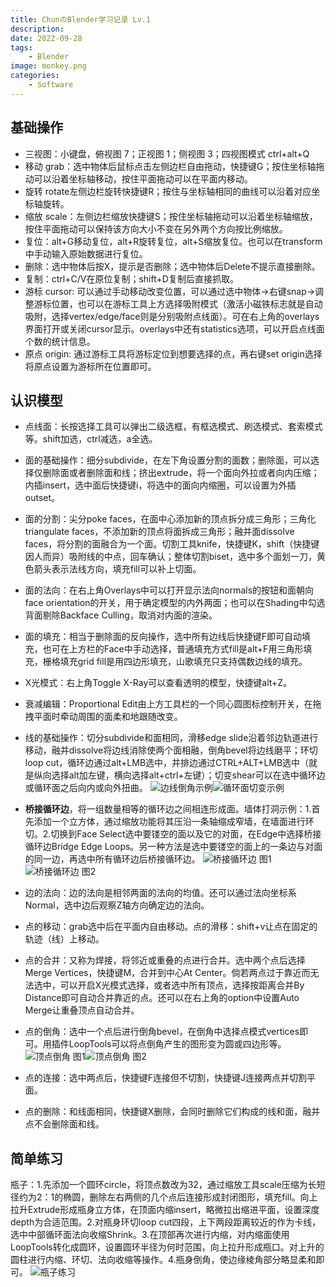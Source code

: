 ```yaml
---
title: ChunのBlender学习记录 Lv.1
description:
date: 2022-09-28
tags:
    - Blender
image: monkey.png
categories:
    - Software
---
```


## 基础操作
- 三视图：小键盘，俯视图 7；正视图 1；侧视图 3；四视图模式 ctrl+alt+Q
- 移动 grab：选中物体后鼠标点击左侧边栏自由拖动，快捷键G；按住坐标轴拖动可以沿着坐标轴移动，按住平面拖动可以在平面内移动。
- 旋转 rotate左侧边栏旋转快捷键R；按住与坐标轴相同的曲线可以沿着对应坐标轴旋转。
- 缩放 scale：左侧边栏缩放快捷键S；按住坐标轴拖动可以沿着坐标轴缩放，按住平面拖动可以保持该方向大小不变在另外两个方向按比例缩放。
- 复位：alt+G移动复位，alt+R旋转复位，alt+S缩放复位。也可以在transform中手动输入原始数据进行复位。
- 删除：选中物体后按X，提示是否删除；选中物体后Delete不提示直接删除。
- 复制：ctrl+C/V在原位复制；shift+D复制后直接抓取。
- 游标 cursor: 可以通过手动移动改变位置，可以通过选中物体->右键snap->调整游标位置，也可以在游标工具上方选择吸附模式（激活小磁铁标志就是自动吸附，选择vertex/edge/face则是分别吸附点线面）。可在右上角的overlays界面打开或关闭cursor显示。overlays中还有statistics选项，可以开启点线面个数的统计信息。
- 原点 origin: 通过游标工具将游标定位到想要选择的点，再右键set origin选择将原点设置为游标所在位置即可。

## 认识模型
- 点线面：长按选择工具可以弹出二级选框，有框选模式、刷选模式、套索模式等。shift加选，ctrl减选，a全选。
- 面的基础操作：细分subdivide，在左下角设置分割的面数；删除面，可以选择仅删除面或者删除面和线；挤出extrude，将一个面向外拉或者向内压缩；内插insert，选中面后快捷键i，将选中的面向内缩圈，可以设置为外插outset。
- 面的分割：尖分poke faces，在面中心添加新的顶点拆分成三角形；三角化triangulate faces，不添加新的顶点将面拆成三角形；融并面dissolve faces，将分割的面融合为一个面。切割工具knife，快捷键K，shift（快捷键因人而异）吸附线的中点，回车确认；整体切割biset，选中多个面划一刀，黄色箭头表示法线方向，填充fill可以补上切面。
- 面的法向：在右上角Overlays中可以打开显示法向normals的按钮和面朝向face orientation的开关，用于确定模型的内外两面；也可以在Shading中勾选背面剔除Backface Culling，取消对内面的渲染。
- 面的填充：相当于删除面的反向操作，选中所有边线后快捷键F即可自动填充，也可在上方栏的Face中手动选择，普通填充方式fill是alt+F用三角形填充，栅格填充grid fill是用四边形填充，山歌填充只支持偶数边线的填充。
- X光模式：右上角Toggle X-Ray可以查看透明的模型，快捷键alt+Z。
- 衰减编辑：Proportional Edit由上方工具栏的一个同心圆图标控制开关，在拖拽平面时牵动周围的面柔和地跟随改变。

- 线的基础操作：切分subdivide和面相同，滑移edge slide沿着邻边轨道进行移动，融并dissolve将边线消除使两个面相融，倒角bevel将边线磨平；环切loop cut，循环边通过alt+LMB选中，并排边通过CTRL+ALT+LMB选中（就是纵向选择alt加左键，横向选择alt+ctrl+左键）；切变shear可以在选中循环边或循环面之后向内或向外扭曲。
![边线倒角示例](bevel.png)![循环面切变示例](shear.png)
- **桥接循环边**，将一组数量相等的循环边之间相连形成面。墙体打洞示例：1.首先添加一个立方体，通过缩放功能将其压沿一条轴缩成窄墙，在墙面进行环切。2.切换到Face Select选中要镂空的面以及它的对面，在Edge中选择桥接循环边Bridge Edge Loops。另一种方法是选中要镂空的面上的一条边与对面的同一边，再选中所有循环边后桥接循环边。
![桥接循环边 图1](drill-1.png)![桥接循环边 图2](drill-2.png)
- 边的法向：边的法向是相邻两面的法向的均值。还可以通过法向坐标系Normal，选中边后观察Z轴方向确定边的法向。

- 点的移动：grab选中后在平面内自由移动。点的滑移：shift+v让点在固定的轨迹（线）上移动。
- 点的合并：又称为焊接，将邻近或重叠的点进行合并。选中两个点后选择Merge Vertices，快捷键M，合并到中心At Center。倘若两点过于靠近而无法选中，可以开启X光模式选择，或者选中所有顶点，选择按距离合并By Distance即可自动合并靠近的点。还可以在右上角的option中设置Auto Merge让重叠顶点自动合并。
- 点的倒角：选中一个点后进行倒角bevel，在倒角中选择点模式vertices即可。用插件LoopTools可以将点倒角产生的图形变为圆或四边形等。
![顶点倒角 图1](looptools-1.png)![顶点倒角 图2](looptools-2.png)
- 点的连接：选中两点后，快捷键F连接但不切割，快捷键J连接两点并切割平面。
- 点的删除：和线面相同，快捷键X删除，会同时删除它们构成的线和面，融并点不会删除面和线。

## 简单练习
瓶子：1.先添加一个圆环circle，将顶点数改为32，通过缩放工具scale压缩为长短径约为2：1的椭圆，删除左右两侧的几个点后连接形成封闭图形，填充fill。向上拉升Extrude形成瓶身立方体，在顶面内缩insert，略微拉出缩进平面，设置深度depth为合适范围。2.对瓶身环切loop cut四段，上下两段距离较近的作为卡线，选中中部循环面法向收缩Shrink。3.在顶部再次进行内缩，对内缩面使用LoopTools转化成圆环，设置圆环半径为何时范围，向上拉升形成瓶口。对上升的圆柱进行内缩、环切、法向收缩等操作。4.瓶身倒角，使边缘棱角部分略显柔和即可。
![瓶子练习](bottle.png)